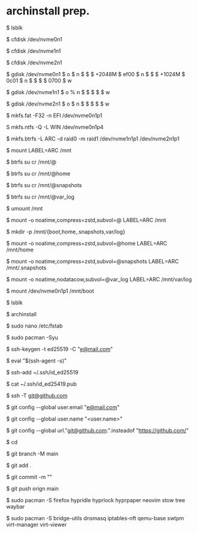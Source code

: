 # archinstall prep.

$ lsblk

$ cfdisk /dev/nvme0n1

$ cfdisk /dev/nvme1n1

$ cfdisk /dev/nvme2n1

$ gdisk /dev/nvme0n1
$  o
$  n
$   <default>
$   <default>
$   +2048M
$   ef00
$  n
$   <default>
$   <default>
$   +1024M
$   0c01
$  n
$   <default>
$   <default>
$   <default>
$   0700
$  w

$ gdisk /dev/nvme1n1
$  o
%  n
$   <default>
$   <default>
$   <default>
$   <default>
$  w

$ gdisk /dev/nvme2n1
$  o
$  n
$   <default>
$   <default>
$   <default>
$   <default>
$  w

$ mkfs.fat -F32 -n EFI /dev/nvme0n1p1

S mkfs.ntfs -Q -L WIN /dev/nvme0n1p4

$ mkfs.btrfs -L ARC -d raid0 -m raid1 /dev/nvme1n1p1 /dev/nvme2n1p1

$ mount LABEL=ARC /mnt

$ btrfs su cr /mnt/@

$ btrfs su cr /mnt/@home

$ btrfs su cr /mnt/@snapshots

$ btrfs su cr /mnt/@var_log

$ umount /mnt

$ mount -o noatime,compress=zstd,subvol=@ LABEL=ARC /mnt

$ mkdir -p /mnt/{boot,home,.snapshots,var/log}

$ mount -o noatime,compress=zstd,subvol=@home LABEL=ARC /mnt/home

$ mount -o noatime,compress=zstd,subvol=@snapshots LABEL=ARC /mnt/.snapshots

$ mount -o noatime,nodatacow,subvol=@var_log LABEL=ARC /mnt/var/log

$ mount /dev/nvme0n1p1 /mnt/boot

$ lsblk

$ archinstall

$ sudo nano /etc/fstab

$ sudo pacman -Syu

$ ssh-keygen -t ed25519 -C "<e@mail.com>"

$ eval "$(ssh-agent -s)"

$ ssh-add ~/.ssh/id_ed25519

$ cat ~/.ssh/id_ed25419.pub

$ ssh -T git@github.com

$ git config --global user.email "<e@mail.com>"

$ git config --global user.name "<user.name>"

$ git config --global url."git@github.com:".insteadof "https://github.com/"

$ cd <folder>

$ git branch -M main

$ git add .

$ git commit -m "<message>"

$ git push orign main

$ sudo pacman -S firefox hypridle hyprlock hyprpaper neovim stow tree waybar

$ sudo pacman -S bridge-utils dnsmasq iptables-nft qemu-base swtpm virt-manager virt-viewer
